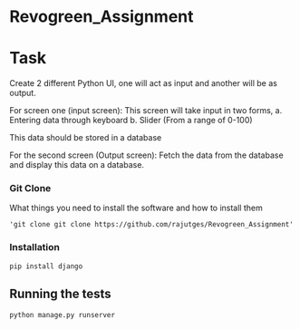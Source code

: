 # Revogreen_Assignment

# Task 

Create 2 different Python UI, one will act as input and another will be as output.

For screen one (input screen): 
This screen will take input in two forms,
a. Entering data through keyboard
b. Slider (From a range of 0-100)

This data should be stored in a database

For the second screen (Output screen):
Fetch the data from the database and display this data on a database.

### Git Clone

What things you need to install the software and how to install them

```
'git clone git clone https://github.com/rajutges/Revogreen_Assignment'
```

### Installation


```
pip install django
```

## Running the tests
```
python manage.py runserver
```


